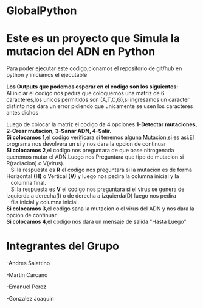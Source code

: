# GlobalPython
# Este es un proyecto que Simula la mutacion del ADN en Python 
Para poder ejecutar este codigo,clonamos el repositorio de git/hub en python y iniciamos el ejecutable

**Los Outputs que podemos esperar en el codigo son los siguientes:**  
Al iniciar el codigo nos pedira que coloquemos una matriz de 6 caracteres,los unicos permitidos son (A,T,C,G),si ingresamos un caracter distinto nos dara un error pidiendo que unicamente se usen los caracteres antes dichos 

Luego de colocar la matriz el codigo da 4 opciones **1-Detectar mutaciones, 2-Crear mutacion, 3-Sanar ADN, 4-Salir.**  
**Si colocamos 1**,el codigo verificara si tenemos alguna Mutacion,si es asi.El programa nos devolvera un si y nos dara la opcion de continuar  
**Si colocamos 2**,el codigo nos preguntara de que base nitrogenada queremos mutar el ADN.Luego nos Preguntara que tipo de mutacion si R(radiacion) o V(virus).  
&nbsp;&nbsp;&nbsp;Si la respuesta es **R** el codigo nos preguntara si la mutacion es de forma Horizontal **(H)** o Vertical **(V)** y luego nos pedira la columna inicial y la  
&nbsp;&nbsp;&nbsp;columna final.  
&nbsp;&nbsp;&nbsp;Si la respuesta es **V** el codigo nos preguntara si el virus se genera de izquierda a derecha(I) o de derecha a izquierda(D) luego nos pedira  
&nbsp;&nbsp;&nbsp;fila inicial y columna inicial.  
**Si colocamos 3**,el codigo sana la mutacion o el virus del ADN y nos dara la opcion de continuar   
**Si colocamos 4**,el codigo nos dara un mensaje de salida "Hasta Luego"  

# Integrantes del Grupo 

  -Andres Salattino
  
  -Martin Carcano
  
  -Emanuel Perez 
  
  -Gonzalez Joaquin
  
